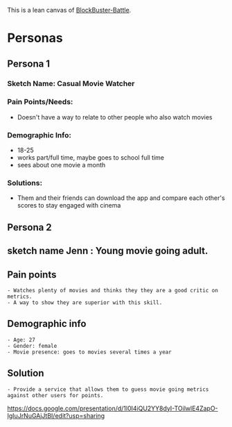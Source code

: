 This is a lean canvas of [BlockBuster-Battle](https://docs.google.com/presentation/d/1OcTqxZ31IXaUj5rrwnZNhgPWHlvmGaQXpd2fDqiyvZg/edit?usp=sharing).

# Personas

## Persona 1
### Sketch Name: Casual Movie Watcher
### Pain Points/Needs:
 - Doesn't have a way to relate to other people who also watch movies
### Demographic Info:
- 18-25
- works part/full time, maybe goes to school full time
- sees about one movie a month
### Solutions:
- Them and their friends can download the app and compare each other's scores to stay engaged with cinema

## Persona 2 
## sketch name Jenn : Young movie going adult.
## Pain points
    - Watches plenty of movies and thinks they they are a good critic on metrics.
    - A way to show they are superior with this skill.
## Demographic info
    - Age: 27
    - Gender: female
    - Movie presence: goes to movies several times a year
## Solution
    - Provide a service that allows them to guess movie going metrics against other users for points.


https://docs.google.com/presentation/d/1l0I4iQU2YY8dyI-TOilwlE4ZapO-IgIuJrNuGAjJtBI/edit?usp=sharing
